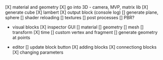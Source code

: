 [X] material and geometry
[X] go into 3D - camera, MVP, matrix lib
[X] generate cube
[X] lambert
[X] output block (console log)
[] generate plane, sphere 
[] shader reloading
[] textures
[] post processes
[] PBR?

- visual blocks
  [X] inspector GUI
  [] material
  [] geometry
  [] mesh
  [] transform
  [X] time
  [] custom vertex and fragment
  [] generate geometry at points

- editor
    [] update block button
    [X] adding blocks
    [X] connectiong blocks
    [X] changing parameters